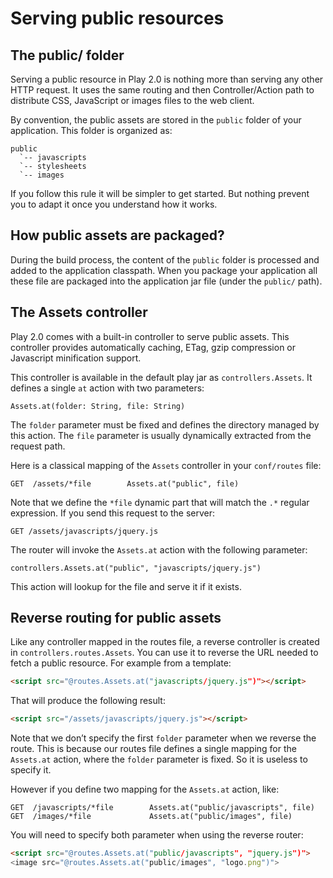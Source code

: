 # Serving public resources

## The public/ folder

Serving a public resource in Play 2.0 is nothing more than serving any other HTTP request. It uses the same routing and then Controller/Action path to distribute CSS, JavaScript or images files to the web client.

By convention, the public assets are stored in the `public` folder of your application. This folder is organized as:

```
public
  `-- javascripts
  `-- stylesheets
  `-- images
```

If you follow this rule it will be simpler to get started. But nothing prevent you to adapt it once you understand how it works.

## How public assets are packaged?

During the build process, the content of the `public` folder is processed and added to the application classpath. When you package your application all these file are packaged into the application jar file (under the `public/` path).

## The Assets controller

Play 2.0 comes with a built-in controller to serve public assets. This controller provides automatically caching, ETag, gzip compression or Javascript minification support.

This controller is available in the default play jar as `controllers.Assets`. It defines a single `at` action with two parameters:

```
Assets.at(folder: String, file: String)
```

The `folder` parameter must be fixed and defines the directory managed by this action. The `file` parameter is usually dynamically extracted from the request path.

Here is a classical mapping of the `Assets` controller in your `conf/routes` file:

```
GET  /assets/*file        Assets.at("public", file)
```

Note that we define the `*file` dynamic part that will match the `.*` regular expression. If you send this request to the server:

```
GET /assets/javascripts/jquery.js
```

The router will invoke the `Assets.at` action with the following parameter:

```
controllers.Assets.at("public", "javascripts/jquery.js")
```

This action will lookup for the file and serve it if it exists.

## Reverse routing for public assets

Like any controller mapped in the routes file, a reverse controller is created in `controllers.routes.Assets`. You can use it to reverse the URL needed to fetch a public resource. For example from a template:

```html
<script src="@routes.Assets.at("javascripts/jquery.js")"></script>
```

That will produce the following result:

```html
<script src="/assets/javascripts/jquery.js"></script>
```

Note that we don’t specify the first `folder` parameter when we reverse the route. This is because our routes file defines a single mapping for the `Assets.at` action, where the `folder` parameter is fixed. So it is useless to specify it.

However if you define two mapping for the `Assets.at` action, like:

```
GET  /javascripts/*file        Assets.at("public/javascripts", file)
GET  /images/*file             Assets.at("public/images", file)
```

You will need to specify both parameter when using the reverse router:

```html
<script src="@routes.Assets.at("public/javascripts", "jquery.js")">
<image src="@routes.Assets.at("public/images", "logo.png")">
```